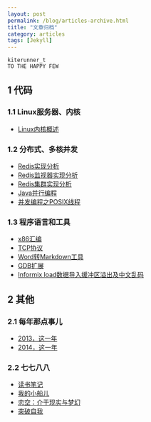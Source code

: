 ```yaml
---
layout: post
permalink: /blog/articles-archive.html
title: "文章归档"
category: articles
tags: [Jekyll]
---
```


    kiterunner_t
    TO THE HAPPY FEW

## 1 代码

### 1.1 Linux服务器、内核

* [Linux内核概述][1]

### 1.2 分布式、多核并发

* [Redis实现分析][2]
* [Redis监视器实现分析][3]
* [Redis集群实现分析][4]
* [Java并行编程][5]
* [并发编程之POSIX线程][6]

### 1.3 程序语言和工具

* [x86汇编][7]
* [TCP协议][8]
* [Word转Markdown工具][9]
* [GDB扩展][10]
* [Informix load数据导入缓冲区溢出及中文乱码][11]

## 2 其他

### 2.1 每年那点事儿

* [2013，这一年][12]
* [2014，这一年][13]

### 2.2 七七八八

* [读书笔记][14]
* [我的小船儿][15]
* [恋空：介于现实与梦幻][16]
* [突破自我][17]

[1]: http://kiterunner.com.cn/blog/linux-kernel-summary.html
[2]: http://kiterunner.com.cn/blog/redis-implementation.html
[3]: http://kiterunner.com.cn/blog/redis-sentinel.html
[4]: http://kiterunner.com.cn/blog/redis-cluster.html
[5]: http://kiterunner.com.cn/blog/concurrency-java.html
[6]: http://kiterunner.com.cn/blog/concurrency-pthread.html
[7]: http://kiterunner.com.cn/blog/asm-x86.html
[8]: http://kiterunner.com.cn/blog/tcp-protocol.html
[9]: http://kiterunner.com.cn/blog/2014-word-to-md.html
[10]: http://kiterunner.com.cn/blog/gdb-extension.html
[11]: http://kiterunner.com.cn/blog/informix-load-chaos.html
[12]: http://kiterunner.com.cn/blog/2013-this-year.html
[13]: http://kiterunner.com.cn/blog/2014-this-year.html
[14]: http://kiterunner.com.cn/blog/2013-reading-notes.html
[15]: http://kiterunner.com.cn/blog/2013-my-boat.html
[16]: http://kiterunner.com.cn/blog/2013-liankong.html
[17]: http://kiterunner.com.cn/blog/breakout-yourself.html
